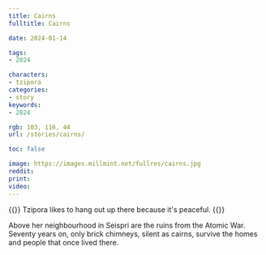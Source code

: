 ```yaml
---
title: Cairns
fulltitle: Cairns

date: 2024-01-14

tags:
- 2024

characters:
- tzipora
categories:
- story
keywords:
- 2024

rgb: 103, 116, 44
url: /stories/cairns/

toc: false

image: https://images.millmint.net/fullres/cairns.jpg
reddit:
print:
video:
---
```

{{<note caption>}}
Tzipora likes to hang out up there because it's peaceful.
{{</note>}}

Above her neighbourhood in Seispri are the ruins from the Atomic War. Seventy years on, only brick chimneys, silent as cairns, survive the homes and people that once lived there.
